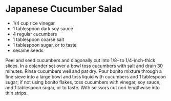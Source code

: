 # Japanese Cucumber Salad #

 * 1/4 cup rice vinegar
 * 1 tablespoon dark soy sauce
 * 4 regular cucumbers
 * 1 tablespoon coarse salt
 * 1 tablespoon sugar, or to taste
 * sesame seeds

Peel and seed cucumbers and diagonally cut into 1/8- to 1/4-inch-thick slices.
In a colander set over a bowl toss cucumbers with salt and drain 30 minutes.
Rinse cucumbers well and pat dry. Pour bonito mixture through a fine sieve
into a large bowl and toss liquid with cucumbers and 1 tablespoon sugar;
if not using bonito flakes, toss cucumbers with vinegar, soy sauce, and 1
tablespoon sugar, or to taste. With scissors cut nori lengthwise into
thin strips.
